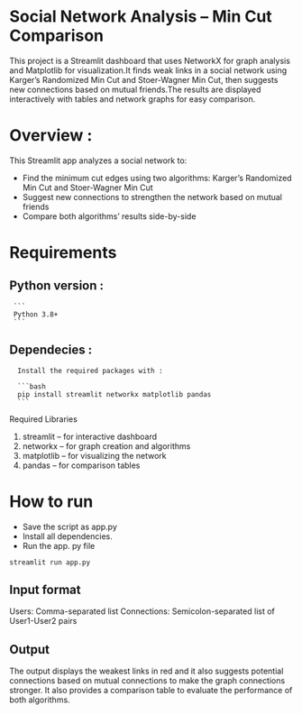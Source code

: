 # Social Network Analysis – Min Cut Comparison
This project is a Streamlit dashboard that uses NetworkX for graph analysis and Matplotlib for visualization.It finds weak links in a social network using Karger’s Randomized Min Cut and Stoer-Wagner Min Cut, then suggests new connections based on mutual friends.The results are displayed interactively with tables and network graphs for easy comparison.

# Overview :
This Streamlit app analyzes a social network to:
- Find the minimum cut edges using two algorithms: Karger’s Randomized Min Cut and Stoer-Wagner Min Cut
- Suggest new connections to strengthen the network based on mutual friends
- Compare both algorithms’ results side-by-side
  
# Requirements 
 ## Python version : 
     ```
     Python 3.8+
     ```
 ## Dependecies :
      Install the required packages with : 
      
      ```bash
      pip install streamlit networkx matplotlib pandas
      ```
Required Libraries
1. streamlit – for interactive dashboard
2. networkx – for graph creation and algorithms
3. matplotlib – for visualizing the network
4. pandas – for comparison tables

# How to run  
 - Save the script as app.py
 - Install all dependencies.
 - Run the app. py file
```
streamlit run app.py
```
  ## Input format 
  Users: Comma-separated list
  Connections: Semicolon-separated list of User1-User2 pairs
  ## Output 
The output displays the weakest links in red and it also suggests potential connections based on mutual connections to make the graph connections stronger. It also provides a comparison table to evaluate the performance of both algorithms.


